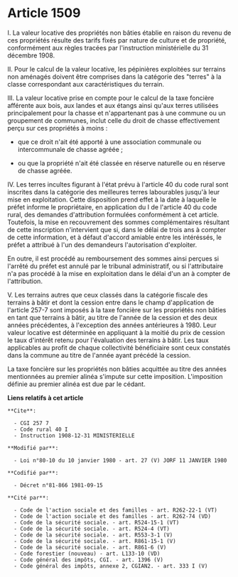 # Article 1509

I. La valeur locative des propriétés non bâties établie en raison du revenu de ces propriétés résulte des tarifs fixés par
nature de culture et de propriété, conformément aux règles tracées par l'instruction ministérielle du 31 décembre 1908.

II. Pour le calcul de la valeur locative, les pépinières exploitées sur terrains non aménagés doivent être comprises dans la
catégorie des "terres" à la classe correspondant aux caractéristiques du terrain.

III. La valeur locative prise en compte pour le calcul de la taxe foncière afférente aux bois, aux landes et aux étangs ainsi
qu'aux terres utilisées principalement pour la chasse et n'appartenant pas à une commune ou un groupement de communes, inclut
celle du droit de chasse effectivement perçu sur ces propriétés à moins :

- que ce droit n'ait été apporté à une association communale ou intercommunale de chasse agréée ;

- ou que la propriété n'ait été classée en réserve naturelle ou en réserve de chasse agréée.

IV. Les terres incultes figurant à l'état prévu à l'article 40 du code rural sont inscrites dans la catégorie des meilleures
terres labourables jusqu'à leur mise en exploitation. Cette disposition prend effet à la date à laquelle le préfet informe le
propriétaire, en application du I de l'article 40 du code rural, des demandes d'attribution formulées conformément à cet
article. Toutefois, la mise en recouvrement des sommes complémentaires résultant de cette inscription n'intervient que si,
dans le délai de trois ans à compter de cette information, et à défaut d'accord amiable entre les intéréssés, le préfet a
attribué à l'un des demandeurs l'autorisation d'exploiter.

En outre, il est procédé au remboursement des sommes ainsi perçues si l'arrêté du préfet est annulé par le tribunal
administratif, ou si l'attributaire n'a pas procédé à la mise en exploitation dans le délai d'un an à compter de
l'attribution.

V. Les terrains autres que ceux classés dans la catégorie fiscale des terrains à bâtir et dont la cession entre dans le champ
d'application de l'article 257-7 sont imposés à la taxe foncière sur les propriétés non bâties en tant que terrains à bâtir,
au titre de l'année de la cession et des deux années précédentes, à l'exception des années antérieures à 1980. Leur valeur
locative est déterminée en appliquant à la moitié du prix de cession le taux d'intérêt retenu pour l'évaluation des terrains
à bâtir. Les taux applicables au profit de chaque collectivité bénéficiaire sont ceux constatés dans la commune au titre de
l'année ayant précédé la cession.

La taxe foncière sur les propriétés non bâties acquittée au titre des années mentionnées au premier alinéa s'impute sur cette
imposition. L'imposition définie au premier alinéa est due par le cédant.

**Liens relatifs à cet article**

	**Cite**:

	  - CGI 257 7
	  - Code rural 40 I
	  - Instruction 1908-12-31 MINISTERIELLE

	**Modifié par**:

	  - Loi n°80-10 du 10 janvier 1980 - art. 27 (V) JORF 11 JANVIER 1980

	**Codifié par**:

	  - Décret n°81-866 1981-09-15

	**Cité par**:

	  - Code de l'action sociale et des familles - art. R262-22-1 (VT)
	  - Code de l'action sociale et des familles - art. R262-74 (VD)
	  - Code de la sécurité sociale. - art. R524-15-1 (VT)
	  - Code de la sécurité sociale. - art. R524-4 (VT)
	  - Code de la sécurité sociale. - art. R553-3-1 (V)
	  - Code de la sécurité sociale. - art. R861-15-1 (V)
	  - Code de la sécurité sociale. - art. R861-6 (V)
	  - Code forestier (nouveau) - art. L133-10 (VD)
	  - Code général des impôts, CGI. - art. 1396 (V)
	  - Code général des impôts, annexe 2, CGIAN2. - art. 333 I (V)
